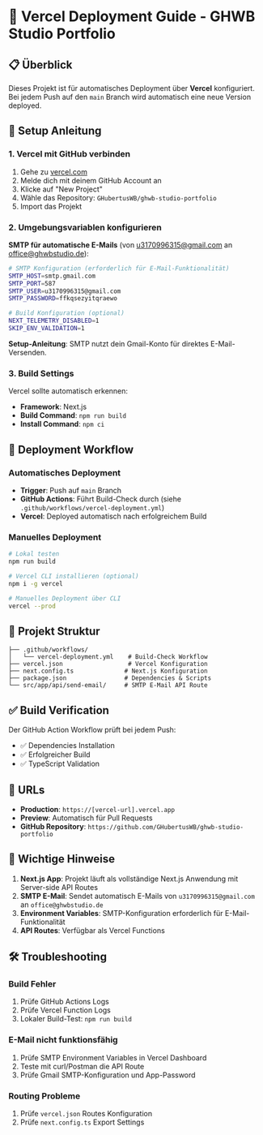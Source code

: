 # 🚀 Vercel Deployment Guide - GHWB Studio Portfolio

## 📋 Überblick

Dieses Projekt ist für automatisches Deployment über **Vercel** konfiguriert. Bei jedem Push auf den `main` Branch wird automatisch eine neue Version deployed.

## 🔧 Setup Anleitung

### 1. Vercel mit GitHub verbinden

1. Gehe zu [vercel.com](https://vercel.com)
2. Melde dich mit deinem GitHub Account an
3. Klicke auf "New Project" 
4. Wähle das Repository: `GHubertusWB/ghwb-studio-portfolio`
5. Import das Projekt

### 2. Umgebungsvariablen konfigurieren

**SMTP für automatische E-Mails** (von u3170996315@gmail.com an office@ghwbstudio.de):

```bash
# SMTP Konfiguration (erforderlich für E-Mail-Funktionalität)
SMTP_HOST=smtp.gmail.com
SMTP_PORT=587
SMTP_USER=u3170996315@gmail.com
SMTP_PASSWORD=ffkqsezyitqraewo

# Build Konfiguration (optional)
NEXT_TELEMETRY_DISABLED=1
SKIP_ENV_VALIDATION=1
```

**Setup-Anleitung**: SMTP nutzt dein Gmail-Konto für direktes E-Mail-Versenden.

### 3. Build Settings

Vercel sollte automatisch erkennen:
- **Framework**: Next.js
- **Build Command**: `npm run build`
- **Install Command**: `npm ci`

## 🔄 Deployment Workflow

### Automatisches Deployment
- **Trigger**: Push auf `main` Branch
- **GitHub Actions**: Führt Build-Check durch (siehe `.github/workflows/vercel-deployment.yml`)
- **Vercel**: Deployed automatisch nach erfolgreichem Build

### Manuelles Deployment
```bash
# Lokal testen
npm run build

# Vercel CLI installieren (optional)
npm i -g vercel

# Manuelles Deployment über CLI
vercel --prod
```

## 📁 Projekt Struktur

```
├── .github/workflows/
│   └── vercel-deployment.yml    # Build-Check Workflow
├── vercel.json                  # Vercel Konfiguration
├── next.config.ts              # Next.js Konfiguration
├── package.json                # Dependencies & Scripts
└── src/app/api/send-email/     # SMTP E-Mail API Route
```

## ✅ Build Verification

Der GitHub Action Workflow prüft bei jedem Push:
- ✅ Dependencies Installation
- ✅ Erfolgreicher Build
- ✅ TypeScript Validation

## 🔗 URLs

- **Production**: `https://[vercel-url].vercel.app`
- **Preview**: Automatisch für Pull Requests
- **GitHub Repository**: `https://github.com/GHubertusWB/ghwb-studio-portfolio`

## 🚨 Wichtige Hinweise

1. **Next.js App**: Projekt läuft als vollständige Next.js Anwendung mit Server-side API Routes
2. **SMTP E-Mail**: Sendet automatisch E-Mails von `u3170996315@gmail.com` an `office@ghwbstudio.de`
3. **Environment Variables**: SMTP-Konfiguration erforderlich für E-Mail-Funktionalität
4. **API Routes**: Verfügbar als Vercel Functions

## 🛠 Troubleshooting

### Build Fehler
1. Prüfe GitHub Actions Logs
2. Prüfe Vercel Function Logs  
3. Lokaler Build-Test: `npm run build`

### E-Mail nicht funktionsfähig
1. Prüfe SMTP Environment Variables in Vercel Dashboard
2. Teste mit curl/Postman die API Route
3. Prüfe Gmail SMTP-Konfiguration und App-Password

### Routing Probleme
1. Prüfe `vercel.json` Routes Konfiguration
2. Prüfe `next.config.ts` Export Settings

